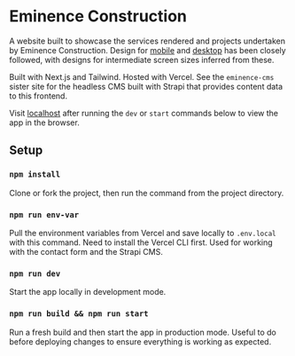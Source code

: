 # Eminence Construction

A website built to showcase the services rendered and projects undertaken by Eminence Construction. Design for [mobile](https://xd.adobe.com/view/60f97ae0-42da-4f3b-9c90-2d285b53e962-35aa/screen/9792aa3b-da1f-48de-a928-45388c40170a) and [desktop](https://xd.adobe.com/view/9e2bf655-5de2-4525-a0e6-37bb21e08916-cb78/screen/b6329ba4-aa4e-4081-af97-728fff74ac62) has been closely followed, with designs for intermediate screen sizes inferred from these.

Built with Next.js and Tailwind. Hosted with Vercel. See the `eminence-cms` sister site for the headless CMS built with Strapi that provides content data to this frontend.

Visit [localhost](http://localhost:3000) after running the `dev` or `start` commands below to view the app in the browser.

## Setup

### `npm install`

Clone or fork the project, then run the command from the project directory.

### `npm run env-var`

Pull the environment variables from Vercel and save locally to `.env.local` with this command. Need to install the Vercel CLI first. Used for working with the contact form and the Strapi CMS.

### `npm run dev`

Start the app locally in development mode.

### `npm run build && npm run start`

Run a fresh build and then start the app in production mode. Useful to do before deploying changes to ensure everything is working as expected.
